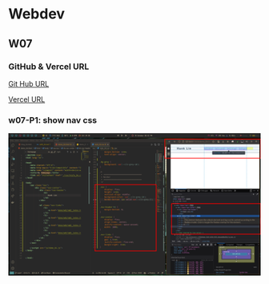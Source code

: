 # Webdev

## W07

### GitHub & Vercel URL

[Git Hub URL](https://github.com/CatsSky/1111-web-demo-410418064)

[Vercel URL](https://1111-web-demo-410418064.vercel.app/)

### w07-P1: show nav css

![p1](w07-1.png)
